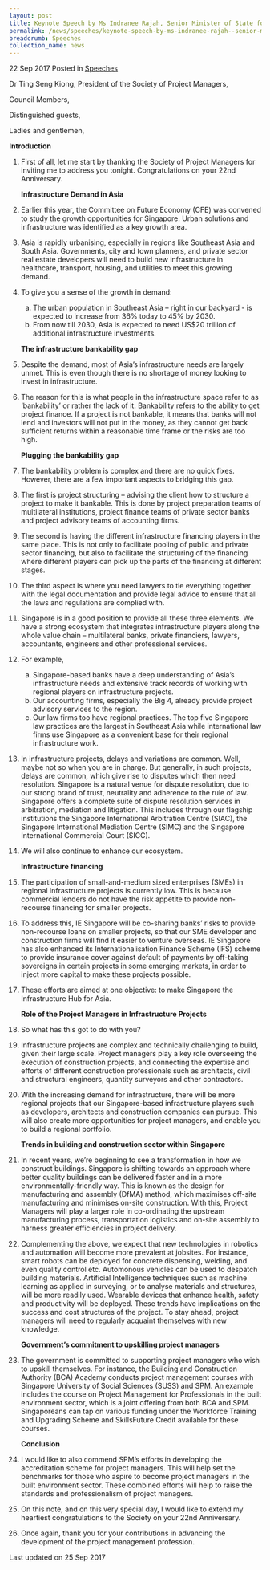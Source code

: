 ```yaml
---
layout: post
title: Keynote Speech by Ms Indranee Rajah, Senior Minister of State for Law and Finance, at Society of Project Managers' 22nd Anniversary Dinner
permalink: /news/speeches/keynote-speech-by-ms-indranee-rajah--senior-minister-of-state-fo
breadcrumb: Speeches
collection_name: news
---
```


22 Sep 2017 Posted in [Speeches](/news/speeches)  

Dr Ting Seng Kiong, President of the Society of Project Managers,
  
Council Members,
  
Distinguished guests,
  
Ladies and gentlemen,

   **Introduction**

 1. First of all, let me start by thanking the Society of Project Managers for inviting me to address you tonight. Congratulations on your 22nd Anniversary.
    
    **Infrastructure Demand in Asia**

 2. Earlier this year, the Committee on Future Economy (CFE) was convened to study the growth opportunities for Singapore. Urban solutions and infrastructure was identified as a key growth area.

 

 3. Asia is rapidly urbanising, especially in regions like Southeast Asia and South Asia. Governments, city and town planners, and private sector real estate developers will need to build new infrastructure in healthcare, transport, housing, and utilities to meet this growing demand.


 4. To give you a sense of the growth in demand:
    <ol style="list-style-type: lower-alpha">
    <li>The urban population in Southeast Asia – right in our backyard - is expected to increase from 36% today to 45% by 2030.</li>
    <li> From now till 2030, Asia is expected to need US$20 trillion of additional infrastructure investments.    </li>
    </ol>

    **The infrastructure bankability gap**

 5. Despite the demand, most of Asia’s infrastructure needs are largely unmet. This is even though there is no shortage of money looking to invest in infrastructure.

 

 6. The reason for this is what people in the infrastructure space refer to as ‘bankability’ or rather the lack of it. Bankability refers to the ability to get project finance. If a project is not bankable, it means that banks will not lend and investors will not put in the money, as they cannot get back sufficient returns within a reasonable time frame or the risks are too high.

    **Plugging the bankability gap**


 7. The bankability problem is complex and there are no quick fixes. However, there are a few important aspects to bridging this gap.

 

 8. The first is project structuring – advising the client how to structure a project to make it bankable. This is done by project preparation teams of multilateral institutions, project finance teams of private sector banks and project advisory teams of accounting firms.

 

 9. The second is having the different infrastructure financing players in the same place. This is not only to facilitate pooling of public and private sector financing, but also to facilitate the structuring of the financing where different players can pick up the parts of the financing at different stages.

 

10. The third aspect is where you need lawyers to tie everything together with the legal documentation and provide legal advice to ensure that all the laws and regulations are complied with.

 

11. Singapore is in a good position to provide all these three elements. We have a strong ecosystem that integrates infrastructure players along the whole value chain – multilateral banks, private financiers, lawyers, accountants, engineers and other professional services.



12. For example,
    <ol style="list-style-type: lower-alpha">
    <li>Singapore-based banks have a deep understanding of Asia’s infrastructure needs and extensive track records of working with           regional players on infrastructure projects.</li>
    <li>Our accounting firms, especially the Big 4, already provide project advisory services to the region.</li>
    <li>Our law firms too have regional practices. The top five Singapore law practices are the largest in Southeast Asia while             international law firms use Singapore as a convenient base for their regional infrastructure work.</li>
    </ol>



13. In infrastructure projects, delays and variations are common. Well, maybe not so when you are in charge. But generally, in such projects, delays are common, which give rise to disputes which then need resolution. Singapore is a natural venue for dispute resolution, due to our strong brand of trust, neutrality and adherence to the rule of law. Singapore offers a complete suite of dispute resolution services in arbitration, mediation and litigation. This includes through our flagship institutions the Singapore International Arbitration Centre (SIAC), the Singapore International Mediation Centre (SIMC) and the Singapore International Commercial Court (SICC). 

 

14. We will also continue to enhance our ecosystem.
    
    **Infrastructure financing**

15. The participation of small-and-medium sized enterprises (SMEs) in regional infrastructure projects is currently low. This is because commercial lenders do not have the risk appetite to provide non-recourse financing for smaller projects.

 

16. To address this, IE Singapore will be co-sharing banks’ risks to provide non-recourse loans on smaller projects, so that our SME developer and construction firms will find it easier to venture overseas. IE Singapore has also enhanced its Internationalisation Finance Scheme (IFS) scheme to provide insurance cover against default of payments by off-taking sovereigns in certain projects in some emerging markets, in order to inject more capital to make these projects possible.

 

17. These efforts are aimed at one objective: to make Singapore the Infrastructure Hub for Asia.
    
    **Role of the Project Managers in Infrastructure Projects**

18. So what has this got to do with you?


19. Infrastructure projects are complex and technically challenging to build, given their large scale. Project managers play a key role overseeing the execution of construction projects, and connecting the expertise and efforts of different construction professionals such as architects, civil and structural engineers, quantity surveyors and other contractors.


20. With the increasing demand for infrastructure, there will be more regional projects that our Singapore-based infrastructure players such as developers, architects and construction companies can pursue. This will also create more opportunities for project managers, and enable you to build a regional portfolio.
    
    **Trends in building and construction sector within Singapore**


21. In recent years, we’re beginning to see a transformation in how we construct buildings.  Singapore is shifting towards an approach where better quality buildings can be delivered faster and in a more environmentally-friendly way. This is known as the design for manufacturing and assembly (DfMA) method, which maximises off-site manufacturing and minimises on-site construction.  With this, Project Managers will play a larger role in co-ordinating the upstream manufacturing process, transportation logistics and on-site assembly to harness greater efficiencies in project delivery.

 

22. Complementing the above, we expect that new technologies in robotics and automation will become more prevalent at jobsites. For instance, smart robots can be deployed for concrete dispensing, welding, and even quality control etc. Automonous vehicles can be used to despatch building materials. Artificial Intelligence techniques such as machine learning as applied in surveying, or to analyse materials and structures, will be more readily used. Wearable devices that enhance health, safety and productivity will be deployed. These trends have implications on the success and cost structures of the project. To stay ahead, project managers will need to regularly acquaint themselves with new knowledge.

    **Government’s commitment to upskilling project managers**


23. The government is committed to supporting project managers who wish to upskill themselves. For instance, the Building and Construction Authority (BCA) Academy conducts project management courses with Singapore University of Social Sciences (SUSS) and SPM.  An example includes the course on Project Management for Professionals in the built environment sector, which is a joint offering from both BCA and SPM. Singaporeans can tap on various funding under the Workforce Training and Upgrading Scheme and SkillsFuture Credit available for these courses.
    
    **Conclusion**

24. I would like to also commend SPM’s efforts in developing the accreditation scheme for project managers. This will help set the benchmarks for those who aspire to become project managers in the built environment sector. These combined efforts will help to raise the standards and professionalism of project managers.

 
25. On this note, and on this very special day, I would like to extend my heartiest congratulations to the Society on your 22nd Anniversary.


26. Once again, thank you for your contributions in advancing the development of the project management profession.

<p class="right-side-updated">Last updated on 25 Sep 2017</p>

